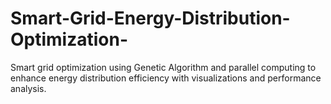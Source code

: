 # Smart-Grid-Energy-Distribution-Optimization-
Smart grid optimization using Genetic Algorithm and parallel computing to enhance energy distribution efficiency with visualizations and performance analysis.
